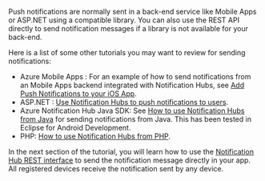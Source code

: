 

Push notifications are normally sent in a back-end service like Mobile Apps or ASP.NET using a compatible library. You can also use the REST API directly to send notification messages if a library is not available for your back-end. 

Here is a list of some other tutorials you may want to review for sending notifications:

- Azure Mobile Apps : For an example of how to send notifications from an Mobile Apps backend integrated with Notification Hubs, see [Add Push Notifications to your iOS App](../articles/app-service-mobile/app-service-mobile-ios-get-started-push.md).  
- ASP.NET : [Use Notification Hubs to push notifications to users](../articles/notification-hubs/notification-hubs-aspnet-backend-ios-notify-users.md).
- Azure Notification Hub Java SDK: See [How to use Notification Hubs from Java](../articles/notification-hubs/notification-hubs-java-backend-how-to.md) for sending notifications from Java. This has been tested in Eclipse for Android Development.
- PHP: [How to use Notification Hubs from PHP](../articles/notification-hubs/notification-hubs-php-backend-how-to.md).


In the next section of the tutorial, you will learn how to use the [Notification Hub REST interface](http://msdn.microsoft.com/library/windowsazure/dn223264.aspx) to send the notification message directly in your app. All registered devices receive the notification sent by any device.  


